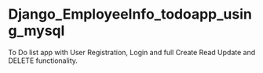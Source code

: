 # Django_EmployeeInfo_todoapp_using_mysql
To Do list app with User Registration, Login and full Create Read Update and DELETE functionality.


 
